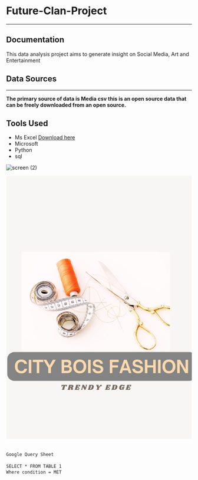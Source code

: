 # Future-Clan-Project
---
## Documentation 

This data analysis project aims to generate insight on Social Media, Art and Entertainment 

## Data Sources
---
**The primary source of data is Media csv this is an open source data that can be freely downloaded from an open source.**

## Tools Used

- Ms Excel [Download here](https://www.kaggle.com/datasets/robikscube/mr-beast-youtube-video-statistics)
- Microsoft 
- Python
- sql

<img width="952" alt="screen (2)" src="https://github.com/Bolexy19/Future-Clan-Project/assets/171019299/77e133e8-4b9c-40b2-af95-84e50c242461">


![](BOBBY.jpg)



~~~

Google Query Sheet

SELECT * FROM TABLE 1
Where condition = MET


